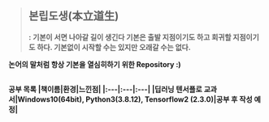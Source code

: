 > ## <b>본립도생(本立道生)
> : <b>기본이 서면 나아갈 길이 생긴다
> 기본은 출발 지점이기도 하고 회귀할 지점이기도 하다.
> 기본없이 시작할 수는 있지만 오래갈 수는 없다.

논어의 말처럼 항상 기본을 열심히하기 위한 Repository :)

##

공부 목록
|책이름|환경|느낀점|
|:---|:---|:---|
|딥러닝 텐서플로 교과서|Windows10(64bit), Python3(3.8.12), Tensorflow2 (2.3.0)|공부 후 작성 예정|
